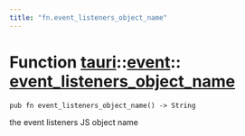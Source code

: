 ```yaml
---
title: "fn.event_listeners_object_name"
---
```


# Function [tauri](/docs/api/rust/tauri/../index.html)::​[event](/docs/api/rust/tauri/index.html)::​[event_listeners_object_name](/docs/api/rust/tauri/)

    pub fn event_listeners_object_name() -> String

the event listeners JS object name
